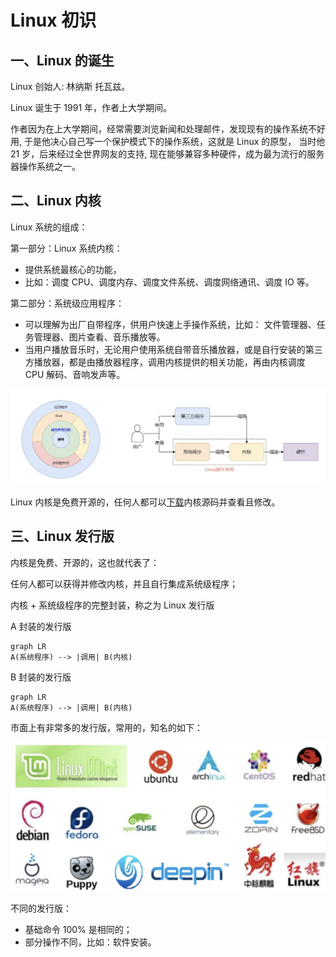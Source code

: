 # Linux 初识

## 一、Linux 的诞生

Linux 创始人: 林纳斯 托瓦兹。

Linux 诞生于 1991 年，作者上大学期间。

作者因为在上大学期间，经常需要浏览新闻和处理邮件，发现现有的操作系统不好用, 于是他决心自己写一个保护模式下的操作系统，这就是 Linux 的原型， 当时他 21 岁，后来经过全世界网友的支持, 现在能够兼容多种硬件，成为最为流行的服务器操作系统之一。

## 二、Linux 内核

Linux 系统的组成：

第一部分：Linux 系统内核：

- 提供系统最核心的功能，
- 比如：调度 CPU、调度内存、调度文件系统、调度网络通讯、调度 IO 等。

第二部分：系统级应用程序：

- 可以理解为出厂自带程序，供用户快速上手操作系统，比如： 文件管理器、任务管理器、图片查看、音乐播放等。
- 当用户播放音乐时，无论用户使用系统自带音乐播放器，或是自行安装的第三方播放器，都是由播放器程序，调用内核提供的相关功能，再由内核调度 CPU 解码、音响发声等。

![Linux系统的组成部分](.//NoteAssets/Linux系统的组成部分.png)

Linux 内核是免费开源的，任何人都可以[下载](https://www.kernel.org )内核源码并查看且修改。

## 三、Linux 发行版

内核是免费、开源的，这也就代表了：

任何人都可以获得并修改内核，并且自行集成系统级程序；

内核 + 系统级程序的完整封装，称之为 Linux 发行版

A 封装的发行版

```mermaid
graph LR
A(系统程序) --> |调用| B(内核)
```

B 封装的发行版

```mermaid
graph LR
A(系统程序) --> |调用| B(内核)
```

市面上有非常多的发行版，常用的，知名的如下：

![Linux发行版](.//NoteAssets/Linux发行版.png)

不同的发行版：

- 基础命令 100% 是相同的；
- 部分操作不同，比如：软件安装。
